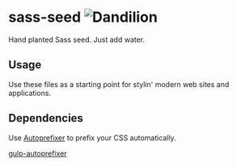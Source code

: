 sass-seed ![Dandilion](http://rywar.com/dandilion.svg)
=========

Hand planted Sass seed. Just add water.

Usage
-----

Use these files as a starting point for stylin' modern web sites and applications.

Dependencies
------------

Use [Autoprefixer](https://github.com/ai/autoprefixer) to prefix your CSS automatically.

[gulp-autoprefixer](https://www.npmjs.org/package/gulp-autoprefixer)